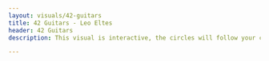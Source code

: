 ```yaml
---
layout: visuals/42-guitars
title: 42 Guitars - Leo Eltes
header: 42 Guitars
description: This visual is interactive, the circles will follow your cursor as you move it. The song will start playing as soon as you move the cursor and if the song ends, just move the cursor again to start it. You can press and hold down the mouse to create more circles, and release to go back to the starting amount. If you are on mobile, I do not recommend playing this visual. The visual contains a lot of changing colors in a high pace, beware of epileptic seizure

---
```

